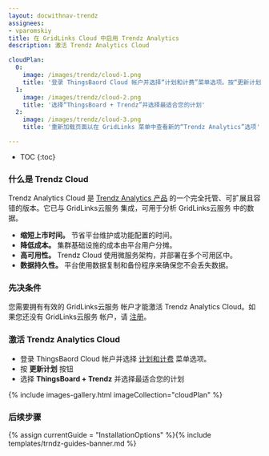 ```yaml
---
layout: docwithnav-trendz
assignees:
- vparomskiy
title: 在 GridLinks Cloud 中启用 Trendz Analytics
description: 激活 Trendz Analytics Cloud

cloudPlan:
  0:
    image: /images/trendz/cloud-1.png
    title: '登录 ThingsBaord Cloud 帐户并选择“计划和计费”菜单选项。按“更新计划”按钮'
  1:
    image: /images/trendz/cloud-2.png
    title: '选择“ThingsBoard + Trendz”并选择最适合您的计划'
  2:
    image: /images/trendz/cloud-3.png
    title: '重新加载页面以在 GridLinks 菜单中查看新的“Trendz Analytics”选项'

---
```


* TOC
{:toc}

### 什么是 Trendz Cloud

Trendz Analytics Cloud 是 [Trendz Analytics 产品](/products/trendz/) 的一个完全托管、可扩展且容错的版本。它已与 GridLinks云服务 集成，可用于分析 GridLinks云服务 中的数据。

- **缩短上市时间。** 节省平台维护或功能配置的时间。
- **降低成本。** 集群基础设施的成本由平台用户分摊。
- **高可用性。** Trendz Cloud 使用微服务架构，并部署在多个可用区中。
- **数据持久性。** 平台使用数据复制和备份程序来确保您不会丢失数据。

### 先决条件

您需要拥有有效的 GridLinks云服务 帐户才能激活 Trendz Analytics Cloud。如果您还没有 GridLinks云服务 帐户，请 [注册](https://gridlinks.codingas.com/signup)。

### 激活 Trendz Analytics Cloud

- 登录 ThingsBaord Cloud 帐户并选择 [计划和计费](https://gridlinks.codingas.com/billing) 菜单选项。
- 按 **更新计划** 按钮
- 选择 **ThingsBoard + Trendz** 并选择最适合您的计划


{% include images-gallery.html imageCollection="cloudPlan" %}

### 后续步骤

{% assign currentGuide = "InstallationOptions" %}{% include templates/trndz-guides-banner.md %}